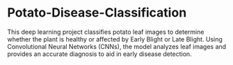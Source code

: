 # Potato-Disease-Classification
This deep learning project classifies potato leaf images to determine whether the plant is healthy or affected by Early Blight or Late Blight. Using Convolutional Neural Networks (CNNs), the model analyzes leaf images and provides an accurate diagnosis to aid in early disease detection.
